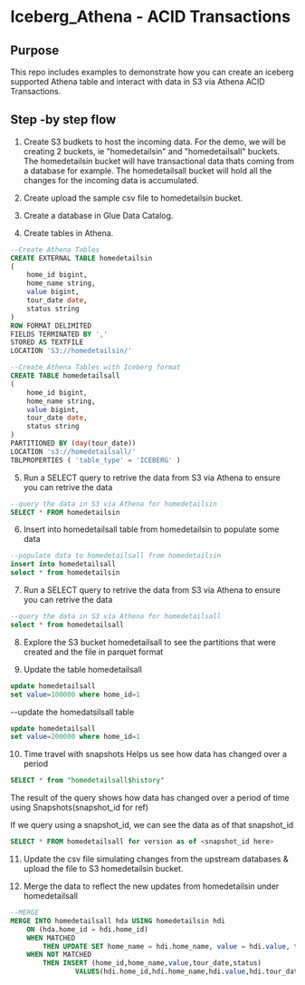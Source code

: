 # Iceberg_Athena - ACID Transactions

## Purpose

This repo includes examples to demonstrate how you can create an iceberg supported Athena table and interact with data in S3 via Athena ACID Transactions.

## Step -by step flow

1. Create S3 budkets to host the incoming data. 
For the demo, we will be creating 2 buckets, ie "homedetailsin" and "homedetailsall" buckets. The homedetailsin bucket will have transactional data thats coming from a database for example. The homedetailsall bucket will hold all the changes for the incoming data is accumulated. 

2. Create upload the sample csv file to homedetailsin bucket. 

3. Create a database in Glue Data Catalog. 

4. Create tables in Athena. 

```sql
--Create Athena Tables
CREATE EXTERNAL TABLE homedetailsin
(
    home_id bigint,
    home_name string,
    value bigint,
    tour_date date,
    status string
)
ROW FORMAT DELIMITED
FIELDS TERMINATED BY ','
STORED AS TEXTFILE
LOCATION 'S3://homedetailsin/'
```

```sql
--Create Athena Tables with Iceberg format
CREATE TABLE homedetailsall
(
    home_id bigint,
    home_name string,
    value bigint,
    tour_date date,
    status string
)
PARTITIONED BY (day(tour_date))
LOCATION 's3://homedetailsall/'
TBLPROPERTIES ( 'table_type' = 'ICEBERG' )
```

5. Run a SELECT query to retrive the data from S3 via Athena to ensure you can retrive the data

```sql
--query the data in S3 via Athena for homedetailsin
SELECT * FROM homedetailsin
```

6. Insert into homedetailsall table from homedetailsin to populate some data

```sql
--populate data to homedetailsall from homedetailsin
insert into homedetailsall
select * from homedetailsin
```

7. Run a SELECT query to retrive the data from S3 via Athena to ensure you can retrive the data

```sql
--query the data in S3 via Athena for homedetailsall
select * from homedetailsall
```

8. Explore the S3 bucket homedetailsall to see the partitions that were created and the file in parquet format 


9. Update the table homedetailsall

```sql
update homedetailsall
set value=100000 where home_id=1
```

--update the homedatsilsall table

```sql
update homedetailsall
set value=200000 where home_id=1
```

10. Time travel with snapshots 
Helps us see how data has changed over a period

```sql
SELECT * from "homedetailsall$history"
```

The result of the query shows how data has changed over a period of time using Snapshots(snapshot_id for ref)

If we query using a snapshot_id, we can see the data as of that snapshot_id

```sql
SELECT * FROM homedetailsall for version as of <snapshot_id here>
```

11. Update the csv file simulating changes from the upstream databases & upload the file to S3  homedetailsin bucket. 

12. Merge the data to reflect the new updates from homedetailsin under homedetailsall

```sql
--MERGE
MERGE INTO homedetailsall hda USING homedetailsin hdi
    ON (hda.home_id = hdi.home_id)
    WHEN MATCHED
        THEN UPDATE SET home_name = hdi.home_name, value = hdi.value, tour_date = hdi.tour_date, status = hdi.status
    WHEN NOT MATCHED
        THEN INSERT (home_id,home_name,value,tour_date,status)
                VALUES(hdi.home_id,hdi.home_name,hdi.value,hdi.tour_date,hdi.status)
```